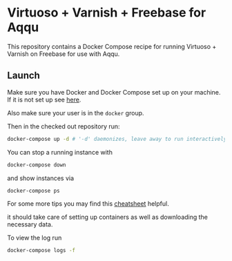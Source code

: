 Virtuoso + Varnish + Freebase for Aqqu
======================================
This repository contains a Docker Compose recipe for running Virtuoso + Varnish
on Freebase for use with Aqqu.

Launch
------
Make sure you have Docker and Docker Compose set up on your machine. If it is
not set up see [here](https://docs.docker.com/compose/install/).

Also make sure your user is in the `docker` group.

Then in the checked out repository run:
```bash
docker-compose up -d # '-d' daemonizes, leave away to run interactively
```

You can stop a running instance with
```bash
docker-compose down
```

and show instances via
```bash
docker-compose ps
```

For some more tips you may find this
[cheatsheet](https://devhints.io/docker-compose) helpful.

it should take care of setting up containers as well as downloading the
necessary data.

To view the log run
```bash
docker-compose logs -f
```
